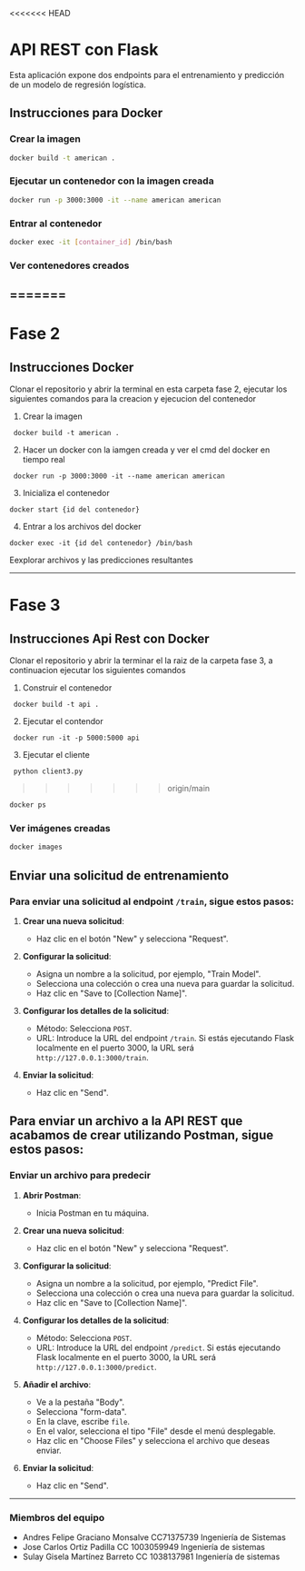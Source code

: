 
<<<<<<< HEAD
# API REST con Flask

Esta aplicación expone dos endpoints para el entrenamiento y predicción de un modelo de regresión logística.

## Instrucciones para Docker

### Crear la imagen

```sh
docker build -t american .
```

### Ejecutar un contenedor con la imagen creada

```sh
docker run -p 3000:3000 -it --name american american
```

### Entrar al contenedor

```sh
docker exec -it [container_id] /bin/bash
```

### Ver contenedores creados
=======
-------------
# Fase 2
## Instrucciones Docker
Clonar el repositorio y abrir la terminal en esta carpeta fase 2, ejecutar los siguientes comandos para la creacion y ejecucion del contenedor

1. Crear la imagen
```console
 docker build -t american .
```

2. Hacer un docker con la iamgen creada y ver el cmd del docker en tiempo real
```console
 docker run -p 3000:3000 -it --name american american
```
3. Inicializa el contenedor 
```console
docker start {id del contenedor}
```
4. Entrar a los archivos del docker
```console
docker exec -it {id del contenedor} /bin/bash
```

Eexplorar archivos y las predicciones resultantes

-------------
# Fase 3
## Instrucciones Api Rest con Docker
Clonar el repositorio y abrir la terminar el la raiz de la carpeta fase 3, a continuacion ejecutar los siguientes comandos

1. Construir el contenedor
```console
 docker build -t api .
```
2. Ejecutar el contendor
```console
 docker run -it -p 5000:5000 api
```
3. Ejecutar el cliente
```console
 python client3.py
```
>>>>>>> origin/main

```sh
docker ps
```

### Ver imágenes creadas

```sh
docker images
```

## Enviar una solicitud de entrenamiento

### Para enviar una solicitud al endpoint `/train`, sigue estos pasos:

1. **Crear una nueva solicitud**:
    - Haz clic en el botón "New" y selecciona "Request".

2. **Configurar la solicitud**:
    - Asigna un nombre a la solicitud, por ejemplo, "Train Model".
    - Selecciona una colección o crea una nueva para guardar la solicitud.
    - Haz clic en "Save to [Collection Name]".

3. **Configurar los detalles de la solicitud**:
    - Método: Selecciona `POST`.
    - URL: Introduce la URL del endpoint `/train`. Si estás ejecutando Flask localmente en el puerto 3000, la URL será `http://127.0.0.1:3000/train`.

4. **Enviar la solicitud**:
    - Haz clic en "Send".

## Para enviar un archivo a la API REST que acabamos de crear utilizando Postman, sigue estos pasos:

### Enviar un archivo para predecir

1. **Abrir Postman**:
    - Inicia Postman en tu máquina.

2. **Crear una nueva solicitud**:
    - Haz clic en el botón "New" y selecciona "Request".

3. **Configurar la solicitud**:
    - Asigna un nombre a la solicitud, por ejemplo, "Predict File".
    - Selecciona una colección o crea una nueva para guardar la solicitud.
    - Haz clic en "Save to [Collection Name]".

4. **Configurar los detalles de la solicitud**:
    - Método: Selecciona `POST`.
    - URL: Introduce la URL del endpoint `/predict`. Si estás ejecutando Flask localmente en el puerto 3000, la URL será `http://127.0.0.1:3000/predict`.

5. **Añadir el archivo**:
    - Ve a la pestaña "Body".
    - Selecciona "form-data".
    - En la clave, escribe `file`.
    - En el valor, selecciona el tipo "File" desde el menú desplegable.
    - Haz clic en "Choose Files" y selecciona el archivo que deseas enviar.

6. **Enviar la solicitud**:
    - Haz clic en "Send".


-------------
### Miembros del equipo
- Andres Felipe Graciano Monsalve CC71375739 Ingeniería de Sistemas
- Jose Carlos Ortiz Padilla CC 1003059949 Ingeniería de sistemas
- Sulay Gisela Martínez Barreto CC 1038137981 Ingeniería de sistemas
